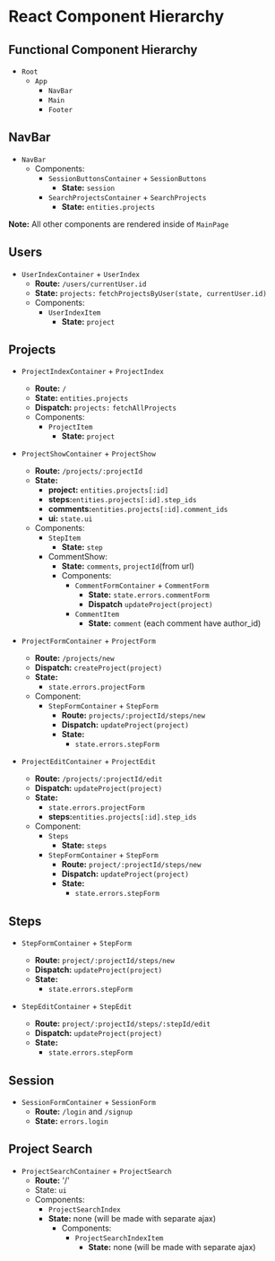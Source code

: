 # React Component Hierarchy

## Functional Component Hierarchy
- `Root`
  - `App`
    - `NavBar`
    - `Main`
    - `Footer`

## NavBar
- `NavBar`
  - Components:
    - `SessionButtonsContainer` + `SessionButtons`
      - **State:** `session`
    - `SearchProjectsContainer` + `SearchProjects`
      - **State:** `entities.projects`

**Note:** All other components are rendered inside of `MainPage`

## Users
- `UserIndexContainer` + `UserIndex`
  - **Route:** `/users/currentUser.id`
  - **State:** `projects:` `fetchProjectsByUser(state, currentUser.id)`
  - Components:
    - `UserIndexItem`
      - **State:** `project`


## Projects
- `ProjectIndexContainer` + `ProjectIndex`
  - **Route:** `/`
  - **State:** `entities.projects`
  - **Dispatch:** `projects:` `fetchAllProjects`
  - Components:
    - `ProjectItem`
      - **State:** `project`

- `ProjectShowContainer` + `ProjectShow`
  - **Route:** `/projects/:projectId`
  - **State:**
    - **project:** `entities.projects[:id]`
    - **steps:**`entities.projects[:id].step_ids`
    - **comments:**`entities.projects[:id].comment_ids`
    - **ui:** `state.ui`
  - Components:
    - `StepItem`
      - **State:** `step`
    - CommentShow:
      - **State:** `comments`, `projectId`(from url)
      - Components:
        - `CommentFormContainer` + `CommentForm`
          - **State:** `state.errors.commentForm`
          - **Dispatch** `updateProject(project)`
        - `CommentItem`
          - **State:** `comment` (each comment have author_id)


- `ProjectFormContainer` + `ProjectForm`
  - **Route:** `/projects/new`
  - **Dispatch:** `createProject(project)`
  - **State:**
    - `state.errors.projectForm`
  - Component:
    - `StepFormContainer` + `StepForm`
      - **Route:** `projects/:projectId/steps/new`
      - **Dispatch:** `updateProject(project)`
      - **State:**
        - `state.errors.stepForm`


- `ProjectEditContainer` + `ProjectEdit`
  - **Route:** `/projects/:projectId/edit`
  - **Dispatch:** `updateProject(project)`
  - **State:**
    - `state.errors.projectForm`
    - **steps:**`entities.projects[:id].step_ids`
  - Component:
    - `Steps`
      - **State:** `steps`
    - `StepFormContainer` + `StepForm`
      - **Route:** `project/:projectId/steps/new`
      - **Dispatch:** `updateProject(project)`
      - **State:**
        - `state.errors.stepForm`

## Steps
- `StepFormContainer` + `StepForm`
  - **Route:** `project/:projectId/steps/new`
  - **Dispatch:** `updateProject(project)`
  - **State:**
    - `state.errors.stepForm`

- `StepEditContainer` + `StepEdit`
  - **Route:** `project/:projectId/steps/:stepId/edit`
  - **Dispatch:** `updateProject(project)`
  - **State:**
    - `state.errors.stepForm`


## Session
- `SessionFormContainer` + `SessionForm`
  - **Route:** `/login` and `/signup`
  - **State:** `errors.login`


## Project Search
- `ProjectSearchContainer` + `ProjectSearch`
  - **Route:** '/'
  - State: `ui`
  - Components:
    - `ProjectSearchIndex`
    - **State:** none (will be made with separate ajax)
      - Components:
        - `ProjectSearchIndexItem`
          - **State:** none (will be made with separate ajax)
